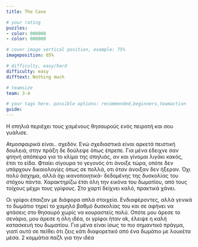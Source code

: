```yaml
---
title: The Cave

# your rating
puzzles:
- color: 000000
- color: 000000

# cover image vertical position, example: 75%
imageposition: 65%

# difficulty, easy/hard
difficulty: easy
difftext: Nothing much

# teamsize
team: 3-4

# your tags here. possible options: recommended,beginners,teamaction
guide:
---
```


Η σπηλιά περιέχει τους χαμένους θησαυρούς ενός πειρατή και σου γυάλισε.

Ατμοσφαιρικά είναι.. σχεδόν. Ενώ σχεδιαστικά είναι αρκετά πειστική δουλειά, στην πράξη δε δούλεψε όπως έπρεπε. Για μένα έδειχνε σαν φτηνή απόπειρα για το κλίμα της σπηλιάς, αν και γίνομαι λιγάκι κακός,
έτσι το είδα. Φταίει σίγουρα το γεγονός ότι άνοιξε τώρα, οπότε δεν υπάρχουν δικαιολογίες όπως σε πολλά, οτι όταν άνοιξαν δεν ήξεραν. Όχι πολύ άσχημα, αλλά όχι ικανοποιητικά- δεδομένης της δυσκολίας του στόχου πάντα. Χαρακτηρίζω έτσι όλη την εικόνα του δωματίου, από τους τοίχους μέχρι τους γρίφους.
Στο χαρτί δείχνει καλό, πρακτικά χάνει.

Οι γρίφοι έπαιζαν με διάφορα απλά στοιχεία. Ενδιαφέροντες, αλλά γενικά το δωμάτιο τηρεί το χαμηλό βαθμό δυσκολίας του και σε αφήνει να φτάσεις στο θησαυρό χωρίς να κουραστείς πολύ.
Οπότε μου άρεσε το σενάριο, μου άρεσε η όλη ιδέα, οι γρίφοι ήταν ok, έλειψε η καλή κατασκευή του δωματίου. Για μένα είναι ίσως το πιο σημαντικό πράγμα, γιατί αυτό σε πείθει ότι ζεις κάτι διαφορετικό από ένα δωμάτιο με λουκέτα μέσα.
2 κομμάτια παζλ για την ιδέα
